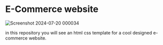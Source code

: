 # E-Commerce website 

![Screenshot 2024-07-20 000034](https://github.com/user-attachments/assets/67a0d047-6e2b-4468-8971-d441b2a0598e)


in this repository you will see an html css template for a cool designed e-commerce website.




